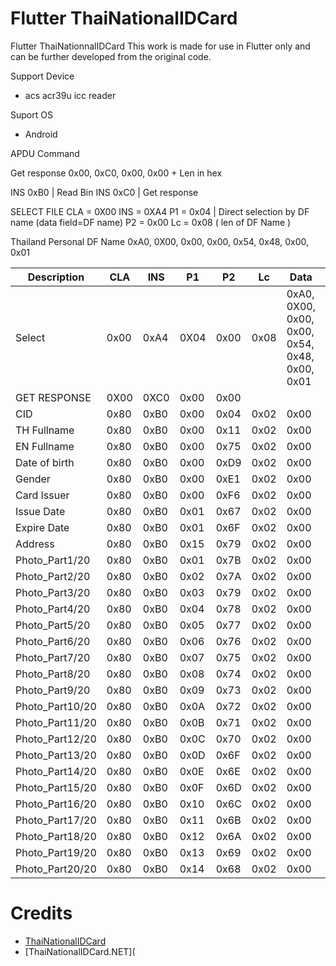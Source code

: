 # Flutter ThaiNationalIDCard

Flutter ThaiNationnalIDCard  This work is made for use in Flutter only and can be further developed from the original code.

Support Device

-  acs acr39u icc reader

Suport OS

- Android

APDU Command

Get response 0x00, 0xC0, 0x00, 0x00 + Len in hex

INS 0xB0 | Read Bin INS 0xC0 | Get response

SELECT FILE CLA = 0X00 INS = 0XA4 P1 = 0x04 | Direct selection by DF name (data field=DF name) P2 = 0x00 Lc = 0x08 ( len of DF Name )

Thailand Personal DF Name 0xA0, 0X00, 0x00, 0x00, 0x54, 0x48, 0x00, 0x01

| Description     | CLA  | INS  | P1   | P2   | Lc   | Data                                           | Le   |
| --------------- | ---- | ---- | ---- | ---- | ---- | ---------------------------------------------- | ---- |
| Select          | 0x00 | 0xA4 | 0X04 | 0x00 | 0x08 | 0xA0, 0X00, 0x00, 0x00, 0x54, 0x48, 0x00, 0x01 |      |
| GET RESPONSE    | 0X00 | 0XC0 | 0x00 | 0x00 |      |                                                |      |
| CID             | 0x80 | 0xB0 | 0x00 | 0x04 | 0x02 | 0x00                                           | 0x0D |
| TH Fullname     | 0x80 | 0xB0 | 0x00 | 0x11 | 0x02 | 0x00                                           | 0x64 |
| EN Fullname     | 0x80 | 0xB0 | 0x00 | 0x75 | 0x02 | 0x00                                           | 0x64 |
| Date of birth   | 0x80 | 0xB0 | 0x00 | 0xD9 | 0x02 | 0x00                                           | 0x08 |
| Gender          | 0x80 | 0xB0 | 0x00 | 0xE1 | 0x02 | 0x00                                           | 0x01 |
| Card Issuer     | 0x80 | 0xB0 | 0x00 | 0xF6 | 0x02 | 0x00                                           | 0x64 |
| Issue Date      | 0x80 | 0xB0 | 0x01 | 0x67 | 0x02 | 0x00                                           | 0x08 |
| Expire Date     | 0x80 | 0xB0 | 0x01 | 0x6F | 0x02 | 0x00                                           | 0x08 |
| Address         | 0x80 | 0xB0 | 0x15 | 0x79 | 0x02 | 0x00                                           | 0x64 |
| Photo_Part1/20  | 0x80 | 0xB0 | 0x01 | 0x7B | 0x02 | 0x00                                           | 0xFF |
| Photo_Part2/20  | 0x80 | 0xB0 | 0x02 | 0x7A | 0x02 | 0x00                                           | 0xFF |
| Photo_Part3/20  | 0x80 | 0xB0 | 0x03 | 0x79 | 0x02 | 0x00                                           | 0xFF |
| Photo_Part4/20  | 0x80 | 0xB0 | 0x04 | 0x78 | 0x02 | 0x00                                           | 0xFF |
| Photo_Part5/20  | 0x80 | 0xB0 | 0x05 | 0x77 | 0x02 | 0x00                                           | 0xFF |
| Photo_Part6/20  | 0x80 | 0xB0 | 0x06 | 0x76 | 0x02 | 0x00                                           | 0xFF |
| Photo_Part7/20  | 0x80 | 0xB0 | 0x07 | 0x75 | 0x02 | 0x00                                           | 0xFF |
| Photo_Part8/20  | 0x80 | 0xB0 | 0x08 | 0x74 | 0x02 | 0x00                                           | 0xFF |
| Photo_Part9/20  | 0x80 | 0xB0 | 0x09 | 0x73 | 0x02 | 0x00                                           | 0xFF |
| Photo_Part10/20 | 0x80 | 0xB0 | 0x0A | 0x72 | 0x02 | 0x00                                           | 0xFF |
| Photo_Part11/20 | 0x80 | 0xB0 | 0x0B | 0x71 | 0x02 | 0x00                                           | 0xFF |
| Photo_Part12/20 | 0x80 | 0xB0 | 0x0C | 0x70 | 0x02 | 0x00                                           | 0xFF |
| Photo_Part13/20 | 0x80 | 0xB0 | 0x0D | 0x6F | 0x02 | 0x00                                           | 0xFF |
| Photo_Part14/20 | 0x80 | 0xB0 | 0x0E | 0x6E | 0x02 | 0x00                                           | 0xFF |
| Photo_Part15/20 | 0x80 | 0xB0 | 0x0F | 0x6D | 0x02 | 0x00                                           | 0xFF |
| Photo_Part16/20 | 0x80 | 0xB0 | 0x10 | 0x6C | 0x02 | 0x00                                           | 0xFF |
| Photo_Part17/20 | 0x80 | 0xB0 | 0x11 | 0x6B | 0x02 | 0x00                                           | 0xFF |
| Photo_Part18/20 | 0x80 | 0xB0 | 0x12 | 0x6A | 0x02 | 0x00                                           | 0xFF |
| Photo_Part19/20 | 0x80 | 0xB0 | 0x13 | 0x69 | 0x02 | 0x00                                           | 0xFF |
| Photo_Part20/20 | 0x80 | 0xB0 | 0x14 | 0x68 | 0x02 | 0x00                                           | 0xFF |

# Credits

- [ThaiNationalIDCard](https://github.com/chakphanu/ThaiNationalIDCard)
- [ThaiNationalIDCard.NET](